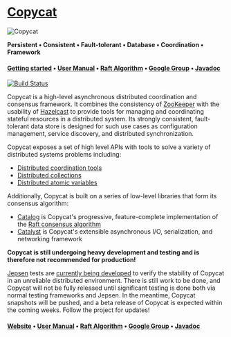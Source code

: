 [Copycat][Website]
=======

![Copycat](https://github.com/kuujo/copycat/blob/gh-pages/assets/img/copycat.png)

**Persistent • Consistent • Fault-tolerant • Database • Coordination • Framework**

#### [Getting started][Getting started] • [User Manual][User manual] • [Raft Algorithm][Catalog] • [Google Group][Google group] • [Javadoc][Javadoc]

[![Build Status](https://travis-ci.org/kuujo/copycat.png)](https://travis-ci.org/kuujo/copycat)

Copycat is a high-level asynchronous distributed coordination and consensus framework. It combines the consistency of
[ZooKeeper](https://zookeeper.apache.org/) with the usability of [Hazelcast](http://hazelcast.org/) to provide tools for managing
and coordinating stateful resources in a distributed system. Its strongly consistent, fault-tolerant data store is designed for
such use cases as configuration management, service discovery, and distributed synchronization.

Copycat exposes a set of high level APIs with tools to solve a variety of distributed systems problems including:
* [Distributed coordination tools](http://kuujo.github.io/copycat/user-manual/distributed-resources/#distributed-coordination)
* [Distributed collections](http://kuujo.github.io/copycat/user-manual/distributed-resources/#distributed-collections)
* [Distributed atomic variables](http://kuujo.github.io/copycat/user-manual/distributed-resources/#distributed-atomic-variables)

Additionally, Copycat is built on a series of low-level libraries that form its consensus algorithm:
* [Catalog][Catalog] is Copycat's progressive, feature-complete implementation of the [Raft consensus algorithm][Raft]
* [Catalyst][Catalyst] is Copycat's extensible asynchronous I/O, serialization, and networking framework

**Copycat is still undergoing heavy development and testing and is therefore not recommended for production!**

[Jepsen](https://github.com/aphyr/jepsen) tests are [currently being developed](http://github.com/jhalterman/copycat-jepsen)
to verify the stability of Copycat in an unreliable distributed environment. There is still work to be done, and Copycat
will not be fully released until significant testing is done both via normal testing frameworks and Jepsen. In the meantime,
Copycat snapshots will be pushed, and a beta release of Copycat is expected within the coming weeks. Follow the project for
updates!

#### [Website][Website] • [User Manual][User manual] • [Raft Algorithm][Catalog] • [Google Group][Google group] • [Javadoc][Javadoc]

[Website]: http://kuujo.github.io/copycat/
[Getting started]: http://kuujo.github.io/copycat/getting-started/
[User manual]: http://kuujo.github.io/copycat/user-manual/
[Google group]: https://groups.google.com/forum/#!forum/copycat
[Javadoc]: http://kuujo.github.io/copycat/api/0.1.0/
[Raft]: https://raft.github.io/
[Catalog]: http://github.com/kuujo/catalog
[Catalyst]: http://github.com/kuujo/catalyst
